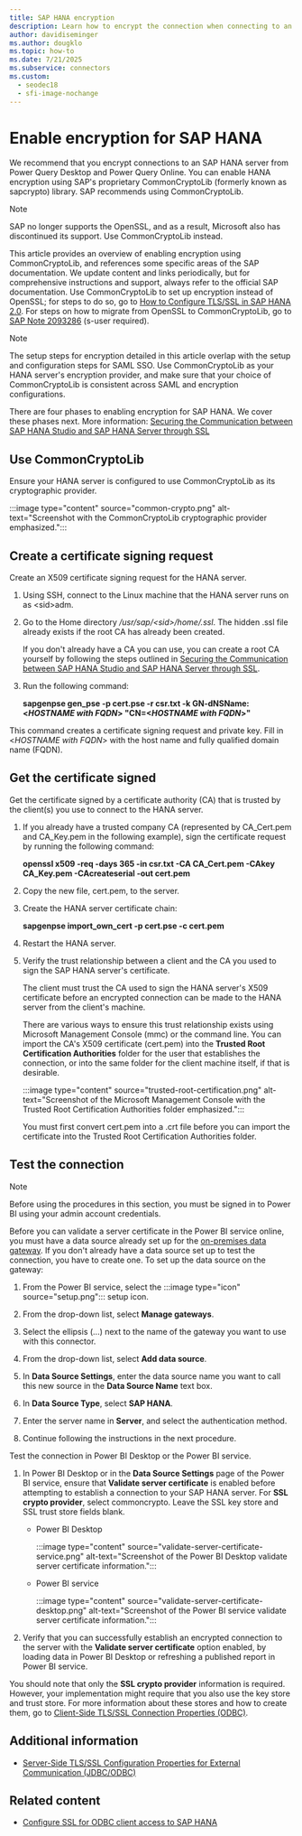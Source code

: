 ```yaml
---
title: SAP HANA encryption
description: Learn how to encrypt the connection when connecting to an SAP HANA server from Power Query using SAML SSO.
author: davidiseminger
ms.author: dougklo
ms.topic: how-to
ms.date: 7/21/2025
ms.subservice: connectors
ms.custom:
  - seodec18
  - sfi-image-nochange
---
```


# Enable encryption for SAP HANA

We recommend that you encrypt connections to an SAP HANA server from Power Query Desktop and Power Query Online. You can enable HANA encryption using SAP's proprietary CommonCryptoLib (formerly known as sapcrypto) library. SAP recommends using CommonCryptoLib.

> [!NOTE]
>SAP no longer supports the OpenSSL, and as a result, Microsoft also has discontinued its support. Use CommonCryptoLib instead.

This article provides an overview of enabling encryption using CommonCryptoLib, and references some specific areas of the SAP documentation. We update content and links periodically, but for comprehensive instructions and support, always refer to the official SAP documentation. Use CommonCryptoLib to set up encryption instead of OpenSSL; for steps to do so, go to [How to Configure TLS/SSL in SAP HANA 2.0](https://blogs.sap.com/2018/11/13/how-to-configure-tlsssl-in-sap-hana-2.0/). For steps on how to migrate from OpenSSL to CommonCryptoLib, go to [SAP Note 2093286](https://launchpad.support.sap.com/#/notes/2093286) (s-user required).

> [!NOTE]
> The setup steps for encryption detailed in this article overlap with the setup and configuration steps for SAML SSO. Use CommonCryptoLib as your HANA server's encryption provider, and make sure that your choice of CommonCryptoLib is consistent across SAML and encryption configurations.

There are four phases to enabling encryption for SAP HANA. We cover these phases next. More information: [Securing the Communication between SAP HANA Studio and SAP HANA Server through SSL](https://blogs.sap.com/2015/09/28/securing-the-communication-between-sap-hana-studio-and-sap-hana-server-through-ssl/)

## Use CommonCryptoLib

Ensure your HANA server is configured to use CommonCryptoLib as its cryptographic provider.

:::image type="content" source="common-crypto.png" alt-text="Screenshot with the CommonCryptoLib cryptographic provider emphasized.":::

## Create a certificate signing request

Create an X509 certificate signing request for the HANA server.

1. Using SSH, connect to the Linux machine that the HANA server runs on as \<sid\>adm.

2. Go to the Home directory _/usr/sap/\<sid\>/home/.ssl_. The hidden .ssl file already exists if the root CA has already been created.

    If you don't already have a CA you can use, you can create a root CA yourself by following the steps outlined in [Securing the Communication between SAP HANA Studio and SAP HANA Server through SSL](https://blogs.sap.com/2015/09/28/securing-the-communication-between-sap-hana-studio-and-sap-hana-server-through-ssl/).

3. Run the following command:

    **sapgenpse gen_pse -p cert.pse -r csr.txt -k GN-dNSName:\<_HOSTNAME with FQDN_> "CN=\<_HOSTNAME with FQDN_>"**

This command creates a certificate signing request and private key. Fill in \<_HOSTNAME with FQDN_> with the host name and fully qualified domain name (FQDN).

## Get the certificate signed

Get the certificate signed by a certificate authority (CA) that is trusted by the client(s) you use to connect to the HANA server.

1. If you already have a trusted company CA (represented by CA\_Cert.pem and CA\_Key.pem in the following example), sign the certificate request by running the following command:

    **openssl x509 -req -days 365 -in csr.txt -CA CA_Cert.pem -CAkey CA_Key.pem -CAcreateserial -out cert.pem**

2. Copy the new file, cert.pem, to the server.

3. Create the HANA server certificate chain:

    **sapgenpse import_own_cert -p cert.pse -c cert.pem**

4. Restart the HANA server.

5. Verify the trust relationship between a client and the CA you used to sign the SAP HANA server's certificate.

    The client must trust the CA used to sign the HANA server's X509 certificate before an encrypted connection can be made to the HANA server from the client's machine.

    There are various ways to ensure this trust relationship exists using Microsoft Management Console (mmc) or the command line. You can import the CA's X509 certificate (cert.pem) into the **Trusted Root Certification Authorities** folder for the user that establishes the connection, or into the same folder for the client machine itself, if that is desirable.

    :::image type="content" source="trusted-root-certification.png" alt-text="Screenshot of the Microsoft Management Console with the Trusted Root Certification Authorities folder emphasized.":::

    You must first convert cert.pem into a .crt file before you can import the certificate into the Trusted Root Certification Authorities folder.

## Test the connection

> [!NOTE]
> Before using the procedures in this section, you must be signed in to Power BI using your admin account credentials.

Before you can validate a server certificate in the Power BI service online, you must have a data source already set up for the [on-premises data gateway](/data-integration/gateway/). If you don't already have a data source set up to test the connection, you have to create one. To set up the data source on the gateway:

1. From the Power BI service, select the :::image type="icon" source="setup.png"::: setup icon.

2. From the drop-down list, select **Manage gateways**.

3. Select the ellipsis (...) next to the name of the gateway you want to use with this connector.

4. From the drop-down list, select **Add data source**.

5. In **Data Source Settings**, enter the data source name you want to call this new source in the **Data Source Name** text box.

6. In **Data Source Type**, select **SAP HANA**.

7. Enter the server name in **Server**, and select the authentication method.

8. Continue following the instructions in the next procedure.

Test the connection in Power BI Desktop or the Power BI service.

1. In Power BI Desktop or in the **Data Source Settings** page of the Power BI service, ensure that **Validate server certificate** is enabled before attempting to establish a connection to your SAP HANA server. For **SSL crypto provider**, select commoncrypto. Leave the SSL key store and SSL trust store fields blank.

    - Power BI Desktop

        :::image type="content" source="validate-server-certificate-service.png" alt-text="Screenshot of the Power BI Desktop validate server certificate information.":::

    - Power BI service

        :::image type="content" source="validate-server-certificate-desktop.png" alt-text="Screenshot of the Power BI service validate server certificate information.":::

2. Verify that you can successfully establish an encrypted connection to the server with the **Validate server certificate** option enabled, by loading data in Power BI Desktop or refreshing a published report in Power BI service.

You should note that only the **SSL crypto provider** information is required. However, your implementation might require that you also use the key store and trust store. For more information about these stores and how to create them, go to [Client-Side TLS/SSL Connection Properties (ODBC)](https://help.sap.com/viewer/b3ee5778bc2e4a089d3299b82ec762a7/2.0.03/en-US/0ae2b75266df44499d8fed8035e024ad.html).

## Additional information

- [Server-Side TLS/SSL Configuration Properties for External Communication (JDBC/ODBC)](https://help.sap.com/viewer/b3ee5778bc2e4a089d3299b82ec762a7/2.0.04/en-US/64065bc94ccb4f64bfb544686db23e60.html)

## Related content

- [Configure SSL for ODBC client access to SAP HANA](configure-odbc-sap-hana.md)
